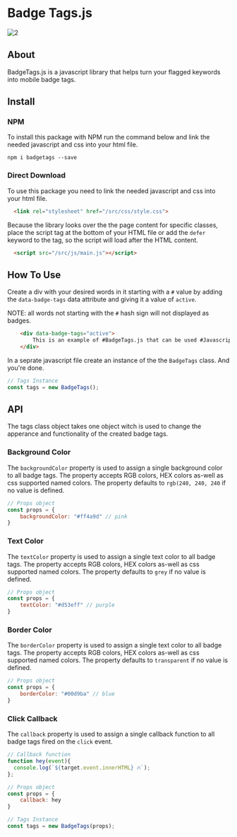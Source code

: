
# Badge Tags.js
![2](https://user-images.githubusercontent.com/60890281/119446718-79ed3c00-bd61-11eb-9d94-794239b02651.png)


## About
BadgeTags.js is a javascript library that helps turn your flagged keywords into mobile badge tags.

## Install
### NPM

To install this package with NPM run the command below and link the needed javascript and css into your html file.
```text
npm i badgetags --save
```

### Direct Download
To use this package you need to link the needed javascript and css into your html file.
```html
  <link rel="stylesheet" href="/src/css/style.css">
```
Because the library looks over the the page content for specific classes, place the script tag at the bottom of your HTML file or add the `defer` keyword to the tag, so the script will load after the HTML content.
```html
  <script src="/src/js/main.js"></script>
```

## How To Use
Create a div with your desired words in it starting with a `#` value by adding the `data-badge-tags` data attribute and giving it a value of `active`.

NOTE: all words not starting with the `#` hash sign will not displayed as badges.

```html
    <div data-badge-tags="active">
        This is an example of #BadgeTags.js that can be used #Javascript.
    </div>
```

In a seprate javascript file create an instance of the the `BadgeTags` class. And you're done. 
```javascript
// Tags Instance
const tags = new BadgeTags();
```

## API
The tags class object takes one object witch is used to change the apperance and functionality of the created badge tags.



### Background Color
The `backgroundColor` property is used to assign a single background color to all badge tags. The property accepts RGB colors, HEX colors as-well as css supported named colors. The property defaults to `rgb(240, 240, 240` if no value is defined.
```javascript
// Props object
const props = {
    backgroundColor: "#ff4a9d" // pink
}
```
### Text Color
The `textColor` property is used to assign a single text color to all badge tags. The property accepts RGB colors, HEX colors as-well as css supported named colors. The property defaults to `grey` if no value is defined.
```javascript
// Props object
const props = {
    textColor: "#d53eff" // purple
}
```
### Border Color
The `borderColor` property is used to assign a single text color to all badge tags. The property accepts RGB colors, HEX colors as-well as css supported named colors. The property defaults to `transparent` if no value is defined.
```javascript
// Props object
const props = {
    borderColor: "#00d9ba" // blue
}
```

### Click Callback
The `callback` property is used to assign a single callback function to all badge tags fired on the `click` event.

```javascript
// Callback function
function hey(event){
  console.log(`${target.event.innerHTML} 🔥`);
};

// Props object
const props = {
    callback: hey
}

// Tags Instance
const tags = new BadgeTags(props);
```

